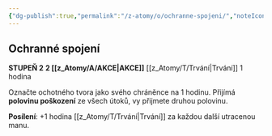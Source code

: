 ```yaml
---
{"dg-publish":true,"permalink":"/z-atomy/o/ochranne-spojeni/","noteIcon":""}
---
```


## Ochranné spojení
**STUPEŇ 2**
**2 [[z_Atomy/A/AKCE\|AKCE]]**
[[z_Atomy/T/Trvání\|Trvání]] 1 hodina

Označte ochotného tvora jako svého chráněnce na 1 hodinu. Přijímá **polovinu poškození** ze všech útoků, vy přijmete druhou polovinu.

**Posílení**: +1 hodina [[z_Atomy/T/Trvání\|Trvání]] za každou další utracenou manu.